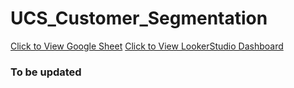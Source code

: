 # UCS_Customer_Segmentation

[Click to View Google Sheet]([https://website-name.com](https://docs.google.com/spreadsheets/d/1iqVbZWVb9gq2BgSWAxNc-PFhQP7BMvP7NGLsM8wV4eg/edit))
[Click to View LookerStudio Dashboard]([https://website-name.com](https://lookerstudio.google.com/reporting/f790a6ee-2075-420d-8db6-06e252b4332b/page/xnziD)https://lookerstudio.google.com/reporting/f790a6ee-2075-420d-8db6-06e252b4332b/page/xnziD)

### To be updated

